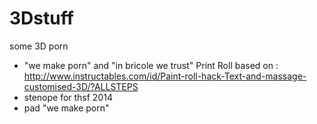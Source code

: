 3Dstuff
=======

some 3D porn

- "we make porn" and "in bricole we trust" Print Roll based on : http://www.instructables.com/id/Paint-roll-hack-Text-and-massage-customised-3D/?ALLSTEPS
- stenope for thsf 2014
- pad "we make porn"